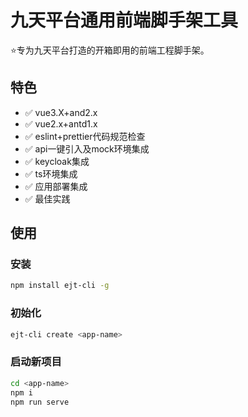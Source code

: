 # 九天平台通用前端脚手架工具

⭐专为九天平台打造的开箱即用的前端工程脚手架。

## 特色

- ✅ vue3.X+and2.x
- ✅ vue2.x+antd1.x
- ✅ eslint+prettier代码规范检查
- ✅ api一键引入及mock环境集成
- ✅ keycloak集成
- ✅ ts环境集成
- ✅ 应用部署集成
- ✅ 最佳实践

## 使用

### 安装

```bash
npm install ejt-cli -g
```



### 初始化

```bash
ejt-cli create <app-name>
```



### 启动新项目

```bash
cd <app-name>
npm i
npm run serve
```

